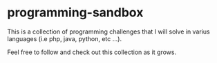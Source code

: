 # programming-sandbox
This is a collection of programming challenges that I will solve in varius languages (i.e php, java, python, etc ...).

Feel free to follow and check out this collection as it grows.
